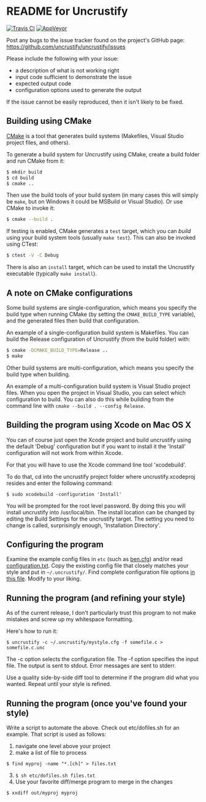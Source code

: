 README for Uncrustify
=====================

[![Travis CI](https://img.shields.io/travis/uncrustify/uncrustify/master.svg?style=flat-square&label=Linux)](https://travis-ci.org/uncrustify/uncrustify)
[![AppVeyor](https://img.shields.io/appveyor/ci/uncrustify/uncrustify/master.svg?style=flat-square&label=Windows)](https://ci.appveyor.com/project/uncrustify/uncrustify)

Post any bugs to the issue tracker found on the project's GitHub page:
  https://github.com/uncrustify/uncrustify/issues

Please include the following with your issue:
 - a description of what is not working right
 - input code sufficient to demonstrate the issue
 - expected output code
 - configuration options used to generate the output

If the issue cannot be easily reproduced, then it isn't likely to be fixed.


Building using CMake
--------------------

[CMake](https://cmake.org/) is a tool that generates build systems (Makefiles,
Visual Studio project files, and others).

To generate a build system for Uncrustify using CMake, create a build folder
and run CMake from it:

```.bash
$ mkdir build
$ cd build
$ cmake ..
```

Then use the build tools of your build system (in many cases this will simply
be `make`, but on Windows it could be MSBuild or Visual Studio). Or use CMake
to invoke it:

```.bash
$ cmake --build .
```

If testing is enabled, CMake generates a `test` target, which you can _build_
using your build system tools (usually `make test`). This can also be invoked
using CTest:

```.bash
$ ctest -V -C Debug
```

There is also an `install` target, which can be used to install the Uncrustify
executable (typically `make install`).


A note on CMake configurations
------------------------------

Some build systems are single-configuration, which means you specify the build
type when running CMake (by setting the `CMAKE_BUILD_TYPE` variable), and the
generated files then build that configuration.

An example of a single-configuration build system is Makefiles. You can build
the Release configuration of Uncrustify (from the build folder) with:

```.bash
$ cmake -DCMAKE_BUILD_TYPE=Release ..
$ make
```

Other build systems are multi-configuration, which means you specify the build
type when building.

An example of a multi-configuration build system is Visual Studio project
files. When you open the project in Visual Studio, you can select which
configuration to build. You can also do this while building from the command
line with `cmake --build . --config Release`.

Building the program using Xcode on Mac OS X
---------------------------------------------

You can of course just open the Xcode project and build uncrustify using the
default 'Debug' configuration but if you want to install it the 'Install'
configuration will not work from within Xcode.

For that you will have to use the Xcode command line tool 'xcodebuild'.

To do that, cd into the uncrustify project folder where uncrustify.xcodeproj
resides and enter the following command:

```
$ sudo xcodebuild -configuration 'Install'
```

You will be prompted for the root level password. By doing this you will install
uncrustify into /usr/local/bin. The install location can be changed by editing
the Build Settings for the uncrustify target. The setting you need to change is
called, surprisingly enough, 'Installation Directory'.


Configuring the program
-----------------------

Examine the example config files in `etc` (such as [ben.cfg](./etc/ben.cfg))
and/or read [configuration.txt](./documentation/htdocs/configuration.txt).
Copy the existing config file that closely matches your style and put in
`~/.uncrustify/`. Find complete configuration file options
[in this file](./documentation/htdocs/config.txt). Modify to your
liking.


Running the program (and refining your style)
---------------------------------------------

As of the current release, I don't particularly trust this program to not make
mistakes and screw up my whitespace formatting.

Here's how to run it:
```
$ uncrustify -c ~/.uncrustify/mystyle.cfg -f somefile.c > somefile.c.unc
```

The -c option selects the configuration file.
The -f option specifies the input file.
The output is sent to stdout.  Error messages are sent to stderr.

Use a quality side-by-side diff tool to determine if the program did what you
wanted.
Repeat until your style is refined.


Running the program (once you've found your style)
--------------------------------------------------

Write a script to automate the above.
Check out etc/dofiles.sh for an example.
That script is used as follows:

1. navigate one level above your project
2. make a list of file to process
  ```
  $ find myproj -name "*.[ch]" > files.txt
  ```
3. ```$ sh etc/dofiles.sh files.txt```
4. Use your favorite diff/merge program to merge in the changes
  ```
  $ xxdiff out/myproj myproj
  ```
